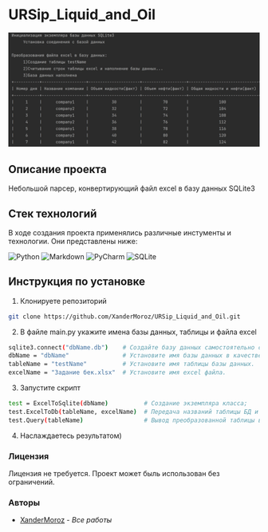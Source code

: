 # URSip_Liquid_and_Oil


![Screen Shot](Screenshot.jpg)

## Описание проекта

Небольшой парсер, конвертирующий файл excel в базу данных SQLite3

## Стек технологий 

В ходе создания проекта применялись различные инстументы и технологии. Они представлены ниже:

![Python](https://img.shields.io/badge/python-3670A0?style=for-the-badge&logo=python&logoColor=ffdd54)
![Markdown](https://img.shields.io/badge/markdown-%23000000.svg?style=for-the-badge&logo=markdown&logoColor=white)
![PyCharm](https://img.shields.io/badge/pycharm-143?style=for-the-badge&logo=pycharm&logoColor=black&color=black&labelColor=green)
![SQLite](https://img.shields.io/badge/sqlite-%2307405e.svg?style=for-the-badge&logo=sqlite&logoColor=white)

## Инструкция по установке 

1. Клонируете репозиторий

```sh
git clone https://github.com/XanderMoroz/URSip_Liquid_and_Oil.git
```
2. В файле main.py укажите имена базы данных, таблицы и файла excel
```sh
sqlite3.connect("dbName.db")    # Создайте базу данных самостоятельно с помощью sqlite3.
dbName = "dbName"               # Установите имя базы данных в качестве переменной функции.
tableName = "testName"          # Установите имя таблицы базы данных.
excelName = "Задание бек.xlsx"  # Установите имя excel файла.
```
3. Запустите скрипт
```sh
test = ExcelToSqlite(dbName)          # Создание экземпляра класса;
test.ExcelToDb(tableName, excelName)  # Передача названий таблицы БД и файла Excel;
test.Query(tableName)                 # Вывод преобразованной таблицы в консоль.
```
4. Наслаждаетесь результатом)

### Лицензия

Лицензия не требуется. Проект может быль использован без ограничений. 

### Авторы

* [XanderMoroz](https://https://github.com/XanderMoroz/) - *Все работы*
